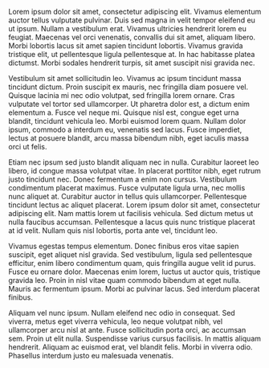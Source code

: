 Lorem ipsum dolor sit amet, consectetur adipiscing elit. Vivamus elementum auctor tellus vulputate pulvinar. Duis sed magna in velit tempor eleifend eu ut ipsum. Nullam a vestibulum erat. Vivamus ultricies hendrerit lorem eu feugiat. Maecenas vel orci venenatis, convallis dui sit amet, aliquam libero. Morbi lobortis lacus sit amet sapien tincidunt lobortis. Vivamus gravida tristique elit, ut pellentesque ligula pellentesque at. In hac habitasse platea dictumst. Morbi sodales hendrerit turpis, sit amet suscipit nisi gravida nec.

Vestibulum sit amet sollicitudin leo. Vivamus ac ipsum tincidunt massa tincidunt dictum. Proin suscipit ex mauris, nec fringilla diam posuere vel. Quisque lacinia mi nec odio volutpat, sed fringilla lorem ornare. Cras vulputate vel tortor sed ullamcorper. Ut pharetra dolor est, a dictum enim elementum a. Fusce vel neque mi. Quisque nisl est, congue eget urna blandit, tincidunt vehicula leo. Morbi euismod lorem quam. Nullam dolor ipsum, commodo a interdum eu, venenatis sed lacus. Fusce imperdiet, lectus at posuere blandit, arcu massa bibendum nibh, eget iaculis massa orci ut felis.

Etiam nec ipsum sed justo blandit aliquam nec in nulla. Curabitur laoreet leo libero, id congue massa volutpat vitae. In placerat porttitor nibh, eget rutrum justo tincidunt nec. Donec fermentum a enim non cursus. Vestibulum condimentum placerat maximus. Fusce vulputate ligula urna, nec mollis nunc aliquet at. Curabitur auctor in tellus quis ullamcorper. Pellentesque tincidunt lectus ac aliquet placerat. Lorem ipsum dolor sit amet, consectetur adipiscing elit. Nam mattis lorem ut facilisis vehicula. Sed dictum metus ut nulla faucibus accumsan. Pellentesque a lacus quis nunc tristique placerat at id velit. Nullam quis nisl lobortis, porta ante vel, tincidunt leo.

Vivamus egestas tempus elementum. Donec finibus eros vitae sapien suscipit, eget aliquet nisl gravida. Sed vestibulum, ligula sed pellentesque efficitur, enim libero condimentum quam, quis fringilla augue velit id purus. Fusce eu ornare dolor. Maecenas enim lorem, luctus ut auctor quis, tristique gravida leo. Proin in nisl vitae quam commodo bibendum at eget nulla. Mauris ac fermentum ipsum. Morbi ac pulvinar lacus. Sed interdum placerat finibus.

Aliquam vel nunc ipsum. Nullam eleifend nec odio in consequat. Sed viverra, metus eget viverra vehicula, leo neque volutpat nibh, vel ullamcorper arcu nisl at ante. Fusce sollicitudin porta orci, ac accumsan sem. Proin ut elit nulla. Suspendisse varius cursus facilisis. In mattis aliquam hendrerit. Aliquam ac euismod erat, vel blandit felis. Morbi in viverra odio. Phasellus interdum justo eu malesuada venenatis.
